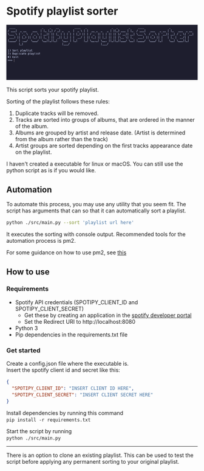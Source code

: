 # Spotify playlist sorter

![image](./github/my-spotify-playlist-sorter.png)

This script sorts your spotify playlist.

Sorting of the playlist follows these rules:

1. Duplicate tracks will be removed.
2. Tracks are sorted into groups of albums, that are ordered in the manner of the album.
3. Albums are grouped by artist and release date. (Artist is determined from the album rather than the track)
4. Artist groups are sorted depending on the first tracks appearance date on the playlist.

I haven't created a executable for linux or macOS.
You can still use the python script as is if you would like.

## Automation

To automate this process, you may use any utility that you seem fit.
The script has arguments that can so that it can automatically sort a playlist.

```bash
python ./src/main.py --sort 'playlist url here'
```

It executes the sorting with console output.
Recommended tools for the automation process is pm2.

For some guidance on how to use pm2, see [this](https://pm2.keymetrics.io/docs/usage/quick-start/)

## How to use

### Requirements

- Spotify API credentials (SPOTIPY_CLIENT_ID and SPOTIPY_CLIENT_SECRET) 
  - Get these by creating an application in the [spotify developer portal](https://developer.spotify.com/dashboard/applications)
  - Set the Redirect URI to http://localhost:8080
- Python 3
- Pip dependencies in the requirements.txt file

### Get started

Create a config.json file where the executable is.  
Insert the spotify client id and secret like this:

```json
{
  "SPOTIPY_CLIENT_ID": "INSERT CLIENT ID HERE",
  "SPOTIPY_CLIENT_SECRET": "INSERT CLIENT SECRET HERE"
}
```

Install dependencies by running this command  
<code>pip install -r requirements.txt</code>

Start the script by running  
<code>python ./src/main.py</code>

---

There is an option to clone an existing playlist. This can be used to test the script before applying any permanent sorting to your original playlist.